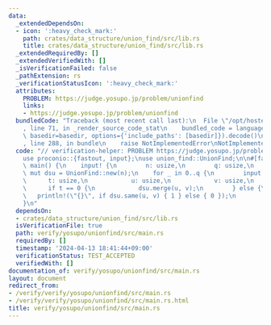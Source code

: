 ```yaml
---
data:
  _extendedDependsOn:
  - icon: ':heavy_check_mark:'
    path: crates/data_structure/union_find/src/lib.rs
    title: crates/data_structure/union_find/src/lib.rs
  _extendedRequiredBy: []
  _extendedVerifiedWith: []
  _isVerificationFailed: false
  _pathExtension: rs
  _verificationStatusIcon: ':heavy_check_mark:'
  attributes:
    PROBLEM: https://judge.yosupo.jp/problem/unionfind
    links:
    - https://judge.yosupo.jp/problem/unionfind
  bundledCode: "Traceback (most recent call last):\n  File \"/opt/hostedtoolcache/Python/3.10.14/x64/lib/python3.10/site-packages/onlinejudge_verify/documentation/build.py\"\
    , line 71, in _render_source_code_stat\n    bundled_code = language.bundle(stat.path,\
    \ basedir=basedir, options={'include_paths': [basedir]}).decode()\n  File \"/opt/hostedtoolcache/Python/3.10.14/x64/lib/python3.10/site-packages/onlinejudge_verify/languages/rust.py\"\
    , line 288, in bundle\n    raise NotImplementedError\nNotImplementedError\n"
  code: "// verification-helper: PROBLEM https://judge.yosupo.jp/problem/unionfind\n\
    use proconio::{fastout, input};\nuse union_find::UnionFind;\n\n#[fastout]\nfn\
    \ main() {\n    input! {\n        n: usize,\n        q: usize,\n    }\n    let\
    \ mut dsu = UnionFind::new(n);\n    for _ in 0..q {\n        input! {\n      \
    \      t: usize,\n            u: usize,\n            v: usize,\n        }\n  \
    \      if t == 0 {\n            dsu.merge(u, v);\n        } else {\n         \
    \   println!(\"{}\", if dsu.same(u, v) { 1 } else { 0 });\n        }\n    }\n\
    }\n"
  dependsOn:
  - crates/data_structure/union_find/src/lib.rs
  isVerificationFile: true
  path: verify/yosupo/unionfind/src/main.rs
  requiredBy: []
  timestamp: '2024-04-13 18:41:44+09:00'
  verificationStatus: TEST_ACCEPTED
  verifiedWith: []
documentation_of: verify/yosupo/unionfind/src/main.rs
layout: document
redirect_from:
- /verify/verify/yosupo/unionfind/src/main.rs
- /verify/verify/yosupo/unionfind/src/main.rs.html
title: verify/yosupo/unionfind/src/main.rs
---
```


